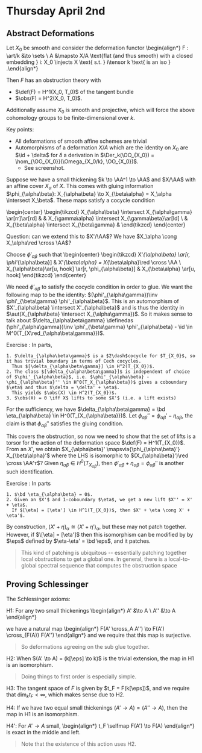 # Thursday April 2nd

## Abstract Deformations

Let $X_0$ be smooth and consider the deformation functor
\begin{align*}
F : \art/k &\to \sets \\
A &\mapsto X/A \text{flat (and thus smooth) with a closed embedding } i: X_0 \injects X \text{ s.t. } i\tensor k \text{ is an iso }
.\end{align*}

Then $F$ has an obstruction theory with

- $\def(F) = H^1(X_0, T_0)$ of the tangent bundle
- $\obs(F) = H^2(X_0, T_0)$.

Additionally assume $X_0$ is smooth and projective, which will force the above cohomology groups to be finite-dimensional over $k$.

Key points:

- All deformations of smooth affine schemes are trivial
- Automorphisms of a deformation $X/A$ which are the identity on $X_0$ are $\id + \delta$ for $\delta$ a derivation in $\Der_k(\OO_{X_0}) = \hom_{\OO_{X_0}}(\Omega_{X_0/k}, \OO_{X_0})$.
  - See screenshot.

Suppose we have a small thickening $k \to \AA^1 \to \AA$ and $X/\AA$ with an affine cover $X_\alpha$ of $X$.
This comes with gluing information $\phi_{\alpha\beta}: X_{\alpha\beta} \to X_{\beta\alpha} = X_\alpha \intersect X_\beta$.
These maps satisfy a cocycle condition

\begin{center}
\begin{tikzcd}
X_{\alpha\beta} \intersect X_{\alpha\gamma} \ar[rr]\ar[rd] & & X_{\gamma\alpha} \intersect X_{\gamma\beta}\ar[ld] \\
& X_{\beta\alpha} \intersect X_{\beta\gamma} &
\end{tikzcd}
\end{center}

Question: can we extend this to $X'/\AA$?
We have $X_\alpha \cong X_\alpha\red \cross \AA$?

Choose $\phi'_{\alpha\beta}$ such that
\begin{center}
\begin{tikzcd}
X'_{\alpha\beta} \ar[r, \phi'_{\alpha\beta}] & X'_{\beta\alpha} = X_{\beta\alpha}\red \cross \AA \\
X_{\alpha\beta}\ar[u, hook] \ar[r, \phi_{\alpha\beta}] & X_{\beta\alpha} \ar[u, hook]
\end{tikzcd}
\end{center}

We need $\phi'_{\alpha\beta}$ to satisfy the cocycle condition in order to glue.
We want the following map to be the identity: $(\phi'_{\alpha\gamma})\inv \phi'_{\beta\gamma} \phi'_{\alpha\beta}$.
This is an automorphism of $X'_{\alpha\beta} \intersect X'_{\alpha\beta}$ and is thus the identity in $\aut(X_{\alpha\beta} \intersect X_{\alpha\gamma})$.
So it makes sense to talk about $\delta_{\alpha\beta\gamma} \definedas (\phi'_{\alpha\gamma})\inv \phi'_{\beta\gamma} \phi'_{\alpha\beta} - \id \in M^0(T_{X\red_{\alpha\beta\gamma}})$.

Exercise
:   In parts,

    1. $\delta_{\alpha\beta\gamma}$ is a $2\dash$cocycle for $T_{X_0}$, so it has trivial boundary in terms of Cech cocycles.
      Thus $[\delta_{\alpha\beta\gamma}] \in H^2(T_{X_0})$.
    2. The class $[\delta_{\alpha\beta\gamma}]$ is independent of choice of $\phi'_{\alpha\beta}$, i.e. $\phi'_{\alpha\beta} - \phi_{\alpha\beta}'' \in H^0(T_X_{\alpha\beta})$ gives a coboundary $\eta$ and thus $\delta = \delta' + \eta$.
      This yields $\obs(X) \in H^2(T_{X_0})$.
    3. $\obs(X) = 0 \iff X$ lifts to some $X'$ (i.e. a lift exists)

For the sufficiency, we have $\delta_{\alpha\beta\gamma} = \bd \eta_{\alpha\beta} \in H^0(T_{X_{\alpha\beta}})$.
Let $\phi_{\alpha\beta}'' = \phi_{\alpha\beta}' - \eta_{\alpha\beta}$, the claim is that $\phi_{\alpha\beta}''$ satisfies the gluing condition.

This covers the obstruction, so now we need to show that the set of lifts is a torsor for the action of the deformation space $\def(F) = H^1(T_{X_0})$.
From an $X'$, we obtain $X_{\alpha\beta}' \mapsvia{\phi_{\alpha\beta}'} X_{\beta\alpha}'$ where the LHS is isomorphic to $(X_{\alpha\beta}')\red \cross \AA^r$?
Given $\eta_{\alpha\beta} \in H^0(T_{X_{\alpha\beta}})$, then $\phi'_{\alpha\beta} + \eta_{\alpha\beta} = \phi_{\alpha\beta}''$ is another such identification.

Exercise
:   In parts

    1. $\bd \eta_{\alpha\beta} = 0$.
    2. Given an $X'$ and 1-coboundary $\eta$, we get a new lift $X'' = X' + \eta$.
      If $[\eta] = [\eta'] \in H^1(T_{X_0})$, then $X' + \eta \cong X' + \eta'$.

By construction, $(X' + \eta)_\alpha \cong (X' + \eta')_\alpha$, but these may not patch together.
However, if $\[\eta] = [\eta']$ then this isomorphism can be modified by by $\eps$ defined by $\eta-\eta' = \bd \eps$, and it patches.

> This kind of patching is ubiquitous -- essentially patching together local obstructions to get a global one.
> In general, there is a local-to-global spectral sequence that computes the obstruction space

## Proving Schlessinger

The Schlessinger axioms:

H1:
For any two small thickenings
\begin{align*}
A' &\to A \\
A'' &\to A
\end{align*}

we have a natural map
\begin{align*}
F(A' \cross_A A'') \to F(A') \cross_{F(A)} F(A'')
\end{align*}
and we require that this map is surjective.

> So deformations agreeing on the sub glue together.

H2:
When $(A' \to A) = (k[\eps] \to k)$ is the trivial extension, the map in H1 is an isomorphism.

> Doing things to first order is especially simple.

H3:
The tangent space of $F$ is given by $t_F = F(k[\eps])$, and we require that $\dim_k t_F < \infty$, which makes sense due to H2.

H4:
If we have two equal small thickenings $(A' \to A) = (A'' \to A)$, then the map in H1 is an isomorphism.

H4':
For $A' \to A$ small,
\begin{align*}
t_F \selfmap F(A') \to F(A)
\end{align*}
is exact in the middle and left.

> Note that the existence of this action uses H2.
